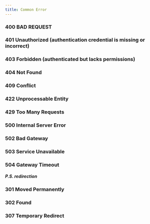 ```yaml
---
title: Common Error
---
```


### 400 BAD REQUEST

### 401 Unauthorized  (authentication credential is missing or incorrect)

### 403 Forbidden  (authenticated but lacks permissions)

### 404 Not Found

### 409 Conflict

### 422 Unprocessable Entity

### 429 Too Many Requests

### 500 Internal Server Error

### 502 Bad Gateway

### 503 Service Unavailable

### 504 Gateway Timeout

##### P.S. redirection

### 301 Moved Permanently

### 302 Found

### 307 Temporary Redirect
